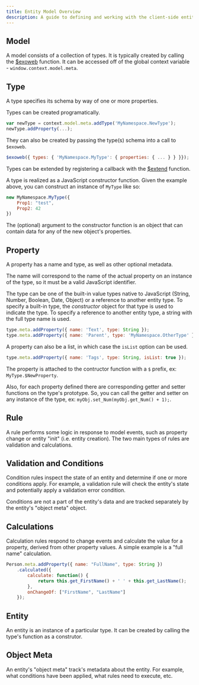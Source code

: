 ```yaml
---
title: Entity Model Overview
description: A guide to defining and working with the client-side entity model.
---
```


## Model

A model consists of a collection of types. It is typically created by calling the
[$exoweb](/ExoWeb/reference/model/dollar-exoweb-function) function. It can be accessed off of the global
context variable - `window.context.model.meta`.

## Type

A type specifies its schema by way of one or more properties.

Types can be created programatically.

```js
var newType = context.model.meta.addType('MyNamespace.NewType');
newType.addProperty(...);
```

They can also be created by passing the type(s) schema into a call to `$exoweb`.

```js
$exoweb({ types: { 'MyNamespace.MyType': { properties: { ... } } }});
```

Types can be extended by registering a callback with the
[$extend](/ExoWeb/reference/model/dollar-extend-function) function.

A type is realized as a JavaScript constructor function. Given the example above, you can
construct an instance of `MyType` like so:

```js
new MyNamespace.MyType({
	Prop1: "test",
	Prop2: 42
})
```

The (optional) argument to the constructor function is an object that can contain data for any of
the new object's properties.

## Property

A property has a name and type, as well as other optional metadata.

The name will correspond to the name of the actual property on an instance of the type, so it must
be a valid JavaScript identifier.

The type can be one of the built-in value types native to JavaScript (String, Number, Boolean, Date, Object)
or a reference to another entity type. To specify a built-in type, the _constructor_ object for that
type is used to indicate the type. To specify a reference to another entity type, a string with the
full type name is used.

```js
type.meta.addProperty({ name: 'Text', type: String });
type.meta.addProperty({ name: 'Parent', type: 'MyNamespace.OtherType' });
```

A property can also be a list, in which case the `isList` option can be used.

```js
type.meta.addProperty({ name: 'Tags', type: String, isList: true });
```

The property is attached to the contructor function with a `$` prefix, ex: `MyType.$NewProperty`.

Also, for each property defined there are corresponding getter and setter functions on the
type's prototype. So, you can call the getter and setter on any instance of the type, ex:
`myObj.set_Num(myObj.get_Num() + 1);`.

## Rule

A rule performs some logic in response to model events, such as property change or entity "init"
(i.e. entity creation). The two main types of rules are validation and calculations.

## Validation and Conditions

Condition rules inspect the state of an entity and determine if one or more conditions apply. For
example, a validation rule will check the entity's state and potentially apply a validation error
condition.

Conditions are not a part of the entity's data and are tracked separately by the entity's
"object meta" object.

## Calculations

Calculation rules respond to change events and calculate the value for a property, derived from
other property values. A simple example is a "full name" calculation.

```js
Person.meta.addProperty({ name: "FullName", type: String })
	.calculated({
		calculate: function() {
			return this.get_FirstName() + ' ' + this.get_LastName();
		},
		onChangeOf: ["FirstName", "LastName"]
	});
```

## Entity

An entity is an instance of a particular type. It can be created by calling the type's function
as a construtor.

## Object Meta

An entity's "object meta" track's metadata about the entity. For example, what conditions have been
applied, what rules need to execute, etc.
